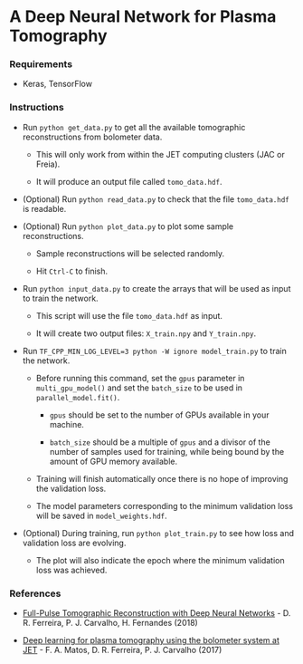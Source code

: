 # A Deep Neural Network for Plasma Tomography


### Requirements

- Keras, TensorFlow

### Instructions

- Run `python get_data.py` to get all the available tomographic reconstructions from bolometer data.

    - This will only work from within the JET computing clusters (JAC or Freia).

    - It will produce an output file called `tomo_data.hdf`.

- (Optional) Run `python read_data.py` to check that the file `tomo_data.hdf` is readable.

- (Optional) Run `python plot_data.py` to plot some sample reconstructions.

    - Sample reconstructions will be selected randomly.
    
    - Hit `Ctrl-C` to finish.

- Run `python input_data.py` to create the arrays that will be used as input to train the network.

    - This script will use the file `tomo_data.hdf` as input.

    - It will create two output files: `X_train.npy` and `Y_train.npy`.

- Run `TF_CPP_MIN_LOG_LEVEL=3 python -W ignore model_train.py` to train the network.

    - Before running this command, set the `gpus` parameter in `multi_gpu_model()` and set the `batch_size` to be used in `parallel_model.fit()`.
    
        - `gpus` should be set to the number of GPUs available in your machine.
        
        - `batch_size` should be a multiple of `gpus` and a divisor of the number of samples used for training, while being bound by the amount of GPU memory available.

    - Training will finish automatically once there is no hope of improving the validation loss.
    
    - The model parameters corresponding to the minimum validation loss will be saved in `model_weights.hdf`.

- (Optional) During training, run `python plot_train.py` to see how loss and validation loss are evolving.

    - The plot will also indicate the epoch where the minimum validation loss was achieved.


### References

- [Full-Pulse Tomographic Reconstruction with Deep Neural Networks](https://arxiv.org/pdf/1802.02242.pdf) - D. R. Ferreira, P. J. Carvalho, H. Fernandes (2018)

- [Deep learning for plasma tomography using the bolometer system at JET](https://arxiv.org/pdf/1701.00322.pdf) - F. A. Matos, D. R. Ferreira, P. J. Carvalho (2017)
